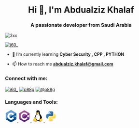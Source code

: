 <h1 align="center">Hi 👋, I'm Abdualziz Khalaf</h1>
<h3 align="center">A passionate developer from Saudi Arabia</h3>

<p align="left"> <img src="https://komarev.com/ghpvc/?username=3xx&label=Profile%20views&color=0e75b6&style=flat" alt="3xx" /> </p>

<p align="left"> <a href="https://twitter.com/j60_" target="blank"><img src="https://img.shields.io/twitter/follow/j60_?logo=twitter&style=for-the-badge" alt="j60_" /></a> </p>

- 🌱 I’m currently learning **Cyber Security , CPP , PYTHON**

- 📫 How to reach me **abdualziz.khalaf@gmail.com**

<h3 align="left">Connect with me:</h3>
<p align="left">
<a href="https://twitter.com/j60_" target="blank"><img align="center" src="https://raw.githubusercontent.com/rahuldkjain/github-profile-readme-generator/master/src/images/icons/Social/twitter.svg" alt="j60_" height="30" width="40" /></a>
<a href="https://instagram.com/p88g" target="blank"><img align="center" src="https://raw.githubusercontent.com/rahuldkjain/github-profile-readme-generator/master/src/images/icons/Social/instagram.svg" alt="p88g" height="30" width="40" /></a>
<a href="https://www.youtube.com/c/@p88g" target="blank"><img align="center" src="https://raw.githubusercontent.com/rahuldkjain/github-profile-readme-generator/master/src/images/icons/Social/youtube.svg" alt="@p88g" height="30" width="40" /></a>
</p>

<h3 align="left">Languages and Tools:</h3>
<p align="left"> <a href="https://www.w3schools.com/cpp/" target="_blank" rel="noreferrer"> <img src="https://raw.githubusercontent.com/devicons/devicon/master/icons/cplusplus/cplusplus-original.svg" alt="cplusplus" width="40" height="40"/> </a> <a href="https://www.w3schools.com/cs/" target="_blank" rel="noreferrer"> <img src="https://raw.githubusercontent.com/devicons/devicon/master/icons/csharp/csharp-original.svg" alt="csharp" width="40" height="40"/> </a> <a href="https://www.linux.org/" target="_blank" rel="noreferrer"> <img src="https://raw.githubusercontent.com/devicons/devicon/master/icons/linux/linux-original.svg" alt="linux" width="40" height="40"/> </a> <a href="https://www.python.org" target="_blank" rel="noreferrer"> <img src="https://raw.githubusercontent.com/devicons/devicon/master/icons/python/python-original.svg" alt="python" width="40" height="40"/> </a> </p>
